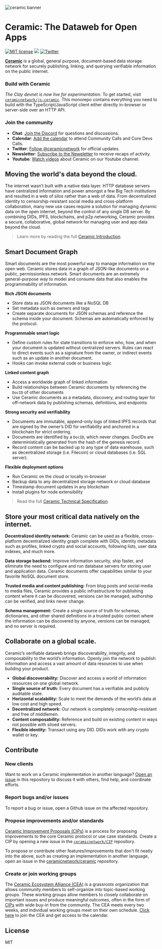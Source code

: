 ![ceramic banner](https://uploads-ssl.webflow.com/5e4b58d7f08158ece0209bbd/5f84620b52384d9ec5011a03_ceramicghheader.png)

# Ceramic: The Dataweb for Open Apps
[![MIT license](https://img.shields.io/badge/License-MIT-blue.svg)](https://lbesson.mit-license.org/)
[![](https://img.shields.io/badge/Chat%20on-Discord-orange.svg?style=flat)](https://discord.gg/6VRZpGP)
[![Twitter](https://img.shields.io/twitter/follow/ceramicnetwork?label=Follow&style=social)](https://twitter.com/ceramicnetwork) 

[**Ceramic**](http://ceramic.network) is a global, general purpose, document-based data storage network for securely publishing, linking, and querying verifiable information on the public internet.


### Build with Ceramic

*The Clay devnet is now live for experimentation.* To get started, visit [`ceramicnetwork/js-ceramic`](https://github.com/ceramicnetwork/js-ceramic). This monorepo contains everything you need to build with the TypeScript/JavaScript client either directly in-browser or server-side over an HTTP API.


### Join the community

- **Chat**: [Join the Discord](https://discord.gg/6VRZpGP) for questions and discussions.
- **Calendar**: [Add the calendar](https://calendar.google.com/calendar/b/3?cid=Y2VyYW1pYy5uZXR3b3JrX3JsNzFrcXZtNzE4ZGY4aWk2cDZzanNmbDdjQGdyb3VwLmNhbGVuZGFyLmdvb2dsZS5jb20) to attend Community Calls and Core Devs Calls.
- **Twitter**: [Follow @ceramicnetwork](http://twitter.com/ceramicnetwork) for official updates.
- **Newsletter**: [Subscribe to the Neweletter](http://ceramic.network) to receive recaps of activity.
- **Youtube**: [Watch videos](https://www.youtube.com/channel/UCgCLq5dx7sX-yUrrEbtYqVw) about Ceramic on our Youtube channel.


## Moving the world's data beyond the cloud. 

The internet wasn’t built with a native data layer. HTTP database servers have centralized information and power amongst a few Big Tech institutions and resulted in a web of silos rather than a web of data. From decentralized identity to censorship-resistant social media and cross-platform collaboration, many new use cases require a solution for managing dynamic data on the open internet, beyond the control of any single DB server. By combining DIDs, IPFS, blockchains, and p2p networking, Ceramic provides a secure, collaborative, global network for managing user and app data beyond the cloud.

> Learn more by reading the full [Ceramic Introduction](https://github.com/ceramicnetwork/ceramic/blob/master/OVERVIEW.md).


## Smart Document Graph

Smart documents are the most powerful way to manage information on the open web. Ceramic stores data in a graph of JSON-like documents on a public, permissionless network. Smart documents are an extremely general-purpose way to model and consume data that also enables the programmability of information.

**Rich JSON documents**
- Store data as JSON documents like a NoSQL DB
- Set metadata such as owners and tags
- Create separate documents for JSON schemas and reference the schema inside your document. Schemas are automatically enforced by the protocol.

**Programmable smart logic**
- Define custom rules for state transitions to enforce who, how, and when your document is updated without centralized servers. Rules can react to direct events such as a signature from the owner, or indirect events such as an update in another document.
- Hooks can invoke external code or business logic

**Linked content graph**
- Access a worldwide graph of linked information
- Build relationships between Ceramic documents by referencing the `DocID` of other documents
- Use Ceramic documents as a metadata, discovery, and routing layer for off-network data by publishing schemas, definitions, and endpoints

**Strong security and verifiability**
- Documents are immutable, append-only logs of linked IPFS records that are signed by the owner’s DID for verifiability and anchored in a blockchain for strict ordering.
- Documents are identified by a `DocID`, which never changes. DocIDs are deterministically generated from the hash of the genesis record.
- Record content can be backed up to any type of data warehouse, such as decentralized storage (i.e. Filecoin) or cloud databases (i.e. SQL server).

**Flexible deployment options**
- Run Ceramic on the cloud or locally in-browser
- Backup data to any decentralized storage network or cloud database
- Timestamp document updates in any blockchain
- Install plugins for node extensibility

> Read the full [Ceramic Technical Specification](https://github.com/ceramicnetwork/specs).


## Store your most critical data natively on the internet.

**Decentralized identity network:** Ceramic can be used as a flexible, cross-platform decentralized identity graph complete with DIDs, identity metadata such as profiles, linked crypto and social accounts, following lists, user data indexes, and much more.

**Data storage backend:** Improve information security, ship faster, and eliminate the need to configure and run database servers for storing user and application data. Ceramic documents offer capabilities similar to your favorite NoSQL document store.

**Trusted media and content publishing:** From blog posts and social media to media files, Ceramic provides a public infrastructure for publishing content where it can be discovered, versions can be managed, authorship can be verified, and links never change.

**Schema management:** Create a single source of truth for schemas, dictionaries, and other shared definitions in a trusted public context where the information can be discovered by anyone, versions can be managed, and no server is required.


## Collaborate on a global scale.
Ceramic’s verifiable dataweb brings discoverability, integrity, and composability to the world’s information. Openly join the network to publish information and access a vast amount of data resources to use when building your product.

- **Global discoverability:** Discover and access a world of information resources on one global network.
- **Single source of truth:** Every document has a verifiable and publicly auditable state.
- **Horizontal scalability:** Scale to meet the demands of the world’s data at low cost and high speed.
- **Decentralized network:** Our network is completely censorship-resistant and free of middlemen.
- **Content composability:** Reference and build on existing content in ways not possible with siloed servers.
- **Flexible identity:** Transact using any DID. DIDs work with any crypto wallet or key.


## Contribute

### New clients
Want to work on a Ceramic implementation in another language? [Open an issue](https://github.com/ceramicnetwork/ceramic/issues) in this repository to discuss it with others, find help, and coordinate efforts.

### Report bugs and/or issues
To report a bug or issue, open a Github issue on the affected repository.

### Propose improvements and/or standards 
[Ceramic Improvement Proposals (CIPs)](http://github.com/ceramicnetwork/cip) is a process for proposing improvements to the core Ceramic protocol or use case standards. Create a CIP by opening a new issue in the [`ceramicnetwork/CIP`](https://github.com/ceramicnetwork/CIP/issues) repository.

To propose or contribute other features/improvements that don't fit neatly into the above, such as creating an implementation in another language, open an issue in the [ceramicnetwork/ceramic](http://github.com/ceramicnetwork/ceramic/issues) repository.

### Create or join working groups

The [Ceramic Ecosystem Alliance (CEA)](http://github.com/ceramicnetwork/CEA) is a grassroots organization that allows community members to self-organize into topic-based working groups. These working groups allow members to closely collaborate on important issues and produce meaningful outcomes, often in the form of [CIPs](http://github.com/ceramicnetwork/CIP) with wide buy-in from the community. The CEA meets every two weeks, and individual working groups meet on their own schedule. [Click here](https://github.com/ceramicnetwork/CEA#join-the-cea) to join the CEA and get access to the calendar.

## License
MIT
